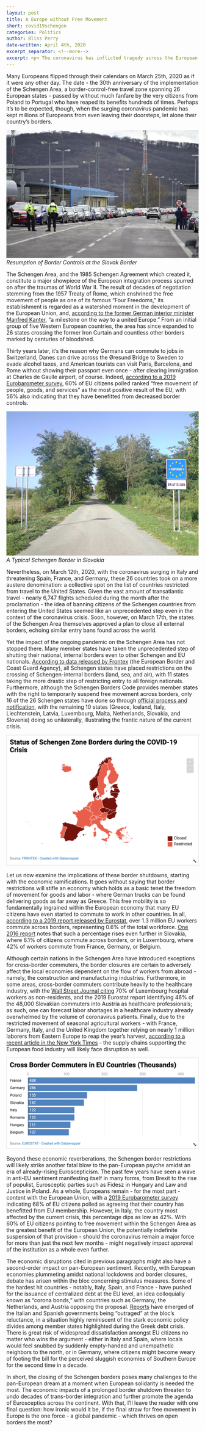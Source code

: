 ```yaml
---
layout: post
title: A Europe without Free Movement
short: covid19schengen
categories: Politics
author: Bliss Perry
date-written: April 4th, 2020
excerpt_separator: <!--more-->
excerpt: <p> The coronavirus has inflicted tragedy across the European continent to such a degree that it has endangered the core tenets of the European Union itself - particuarly, free movement. In this article, we examine the economic and political ramifications of resumed border control within the Schengen Zone. </p>
---
```


Many Europeans flipped through their calendars on March 25th, 2020 as if it were any other day. The date - the 30th anniversary of the implementation of the Schengen Area, a border-control-free travel zone spanning 26 European states - passed by without much fanfare by the very citizens from Poland to Portugal who have reaped its benefits hundreds of times. Perhaps it’s to be expected, though, when the surging coronavirus pandemic has kept millions of Europeans from even leaving their doorsteps, let alone their country’s borders.

![Border Closure in Slovakia](/images/covid19schengen/blurb.jpg)
_Resumption of Border Controls at the Slovak Border_

The Schengen Area, and the 1985 Schengen Agreement which created it, constitute a major showpiece of the European integration process spurred on after the traumas of World War II. The result of decades of negotiation stemming from the 1957 Treaty of Rome, which enshrined the free movement of people as one of its famous “Four Freedoms,” its establishment is regarded as a watershed moment in the development of the European Union, and, [according to the former German interior minister Manfred Kanter](https://www.theguardian.com/world/from-the-archive-blog/2020/mar/25/passport-controls-abolished-in-seven-european-countries-schengen-1995), “a milestone on the way to a united Europe.” From an initial group of five Western European countries, the area has since expanded to 26 states crossing the former Iron Curtain and countless other borders marked by centuries of bloodshed.

Thirty years later, it’s the reason why Germans can commute to jobs in Switzerland, Danes can drive across the Øresund Bridge to Sweden to evade alcohol taxes, and American tourists can visit Paris, Barcelona, and Rome without showing their passport even once - after clearing immigration at Charles de Gaulle airport, of course. Indeed, [according to a 2019 Eurobarometer survey](https://www.europarl.europa.eu/at-your-service/files/be-heard/eurobarometer/2020/plenary-insights-march-2020-2/en-plenary-insights-march-2020-2.pdf), 60% of EU citizens polled ranked “free movement of people, goods, and services” as the most positive result of the EU, with 56% also indicating that they have benefitted from decreased border controls.

![Typical Schengen Border in Slovakia](/images/covid19schengen/typical-border.jpg)
_A Typical Schengen Border in Slovakia_

Nevertheless, on March 12th, 2020, with the coronavirus surging in Italy and threatening Spain, France, and Germany, these 26 countries took on a more austere denomination: a collective spot on the list of countries restricted from travel to the United States. Given the vast amount of transatlantic travel - nearly 6,747 flights scheduled during the month after the proclamation - the idea of banning citizens of the Schengen countries from entering the United States seemed like an unprecedented step even in the context of the coronavirus crisis. Soon, however, on March 17th, the states of the Schengen Area themselves approved a plan to close all external borders, echoing similar entry bans found across the world.

Yet the impact of the ongoing pandemic on the Schengen Area has not stopped there. Many member states have taken the unprecedented step of shutting their national, internal borders even to other Schengen and EU nationals. [According to data released by Frontex](https://twitter.com/Frontex/status/1243117786047619073) (the European Border and Coast Guard Agency), all Schengen states have placed restrictions on the crossing of Schengen-internal borders (land, sea, and air), with 11 states taking the more drastic step of restricting entry to all foreign nationals. Furthermore, although the Schengen Borders Code provides member states with the right to temporarily suspend free movement across borders, only 16 of the 26 Schengen states have done so through [official process and notification](https://ec.europa.eu/home-affairs/what-we-do/policies/borders-and-visas/schengen/reintroduction-border-control_en), with the remaining 10 states (Greece, Iceland, Italy, Liechtenstein, Latvia, Luxembourg, Malta, Netherlands, Slovakia, and Slovenia) doing so unilaterally, illustrating the frantic nature of the current crisis.

![Status of Schengen Zone Borders during the COVID-19 Crisis](/images/covid19schengen/border-closures.png)

Let us now examine the implications of these border shutdowns, starting with the economic ramifications. It goes without saying that border restrictions will stifle an economy which holds as a basic tenet the freedom of movement for goods and labor - where German trucks can be found delivering goods as far away as Greece. This free mobility is so fundamentally ingrained within the European economy that many EU citizens have even started to commute to work in other countries. In all, [according to a 2019 report released by Eurostat](https://ec.europa.eu/eurostat/cache/digpub/eumove/bloc-2c.html?lang=en), over 1.3 million EU workers commute across borders, representing 0.6% of the total workforce. [One 2016 report](https://ec.europa.eu/eurostat/statistics-explained/pdfscache/50943.pdf) notes that such a percentage rises even further in Slovakia, where 6.1% of citizens commute across borders, or in Luxembourg, where 42% of workers commute from France, Germany, or Belgium.

Although certain nations in the Schengen Area have introduced exceptions for cross-border commuters, the border closures are certain to adversely affect the local economies dependent on the flow of workers from abroad - namely, the construction and manufacturing industries. Furthermore, in some areas, cross-border commuters contribute heavily to the healthcare industry, with the [Wall Street Journal citing](https://www.wsj.com/articles/europe-tries-to-salvage-decades-of-integration-as-coronavirus-shuts-borders-11585301402?mod=searchresults&page=1&pos=4) 70% of Luxembourg hospital workers as non-residents, and the 2019 Eurostat report identifying 46% of the 48,000 Slovakian commuters into Austria as healthcare professionals; as such, one can forecast labor shortages in a healthcare industry already overwhelmed by the volume of coronavirus patients. Finally, due to the restricted movement of seasonal agricultural workers - with France, Germany, Italy, and the United Kingdom together relying on nearly 1 million laborers from Eastern Europe to reap the year’s harvest, [according to a recent article in the New York Times](https://www.nytimes.com/2020/03/27/business/coronavirus-farm-labor-europe.html) - the supply chains supporting the European food industry will likely face disruption as well.

![Cross-Border Commuters in EU Countries (Thousands)](/images/covid19schengen/cross-border-commuters.png)

Beyond these economic reverberations, the Schengen border restrictions will likely strike another fatal blow to the pan-European psyche amidst an era of already-rising Euroscepticism. The past few years have seen a wave in anti-EU sentiment manifesting itself in many forms, from Brexit to the rise of populist, Eurosceptic parties such as Fidesz in Hungary and Law and Justice in Poland. As a whole, Europeans remain - for the most part - content with the European Union, with a [2019 Eurobarometer survey](https://www.europarl.europa.eu/at-your-service/files/be-heard/eurobarometer/2019/election2019/EB915_SP_EUROBAROMETER_POSTEE19_FIRSTRESULTS_EN.pdf) indicating 68% of EU citizens polled as agreeing that their country has benefitted from EU membership. However, in Italy, the country most affected by the current crisis, this percentage dips as low as 42%. With 60% of EU citizens pointing to free movement within the Schengen Area as the greatest benefit of the European Union, the potentially indefinite suspension of that provision - should the coronavirus remain a major force for more than just the next few months - might negatively impact approval of the institution as a whole even further.

The economic disruptions cited in previous paragraphs might also have a second-order impact on pan-European sentiment. Recently, with European economies plummeting amidst national lockdowns and border closures, debate has arisen within the bloc concerning stimulus measures. Some of the hardest hit countries - notably, Italy, Spain, and France - have pushed for the issuance of centralized debt at the EU level, an idea colloquially known as “corona bonds,” with countries such as Germany, the Netherlands, and Austria opposing the proposal. [Reports](https://www.cnn.com/2020/03/27/economy/corona-bonds-eu/index.html) have emerged of the Italian and Spanish governments being “outraged” at the bloc’s reluctance, in a situation highly reminiscent of the stark economic policy divides among member states highlighted during the Greek debt crisis. There is great risk of widespread dissatisfaction amongst EU citizens no matter who wins the argument - either in Italy and Spain, where locals would feel snubbed by suddenly empty-handed and unempathetic neighbors to the north, or in Germany, where citizens might become weary of footing the bill for the perceived sluggish economies of Southern Europe for the second time in a decade.

In short, the closing of the Schengen borders poses many challenges to the pan-European dream at a moment when European solidarity is needed the most. The economic impacts of a prolonged border shutdown threaten to undo decades of trans-border integration and further promote the agenda of Eurosceptics across the continent. With that, I’ll leave the reader with one final question: how ironic would it be, if the final straw for free movement in Europe is the one force - a global pandemic - which thrives on open borders the most?
